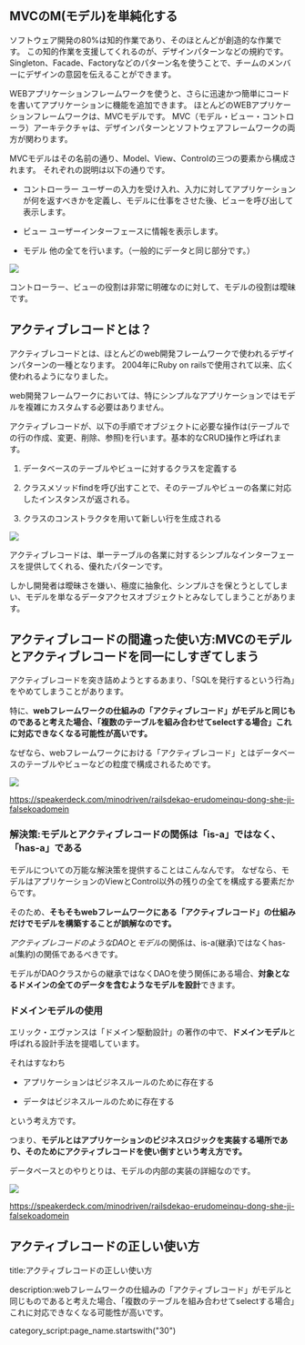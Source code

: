 






## MVCのM(モデル)を単純化する

ソフトウェア開発の80%は知的作業であり、そのほとんどが創造的な作業です。
この知的作業を支援してくれるのが、デザインパターンなどの規約です。
Singleton、Facade、Factoryなどのパターン名を使うことで、チームのメンバーにデザインの意図を伝えることができます。

WEBアプリケーションフレームワークを使うと、さらに迅速かつ簡単にコードを書いてアプリケーションに機能を追加できます。
ほとんどのWEBアプリケーションフレームワークは、MVCモデルです。
MVC（モデル・ビュー・コントローラ）アーキテクチャは、デザインパターンとソフトウェアフレームワークの両方が関わります。

MVCモデルはその名前の通り、Model、View、Controlの三つの要素から構成されます。
それぞれの説明は以下の通りです。

- コントローラー
    ユーザーの入力を受け入れ、入力に対してアプリケーションが何を返すべきかを定義し、モデルに仕事をさせた後、ビューを呼び出して表示します。

- ビュー
    ユーザーインターフェースに情報を表示します。

- モデル
    他の全てを行います。（一般的にデータと同じ部分です。）

<img src="https://bap-software.net/wp-content/uploads/2021/02/mvc-model.jpg">

コントローラー、ビューの役割は非常に明確なのに対して、モデルの役割は曖昧です。


## アクティブレコードとは？


アクティブレコードとは、ほとんどのweb開発フレームワークで使われるデザインパターンの一種となります。
2004年にRuby on railsで使用されて以来、広く使われるようになりました。

web開発フレームワークにおいては、特にシンプルなアプリケーションではモデルを複雑にカスタムする必要はありません。

アクティブレコードが、以下の手順でオブジェクトに必要な操作は(テーブルでの行の作成、変更、削除、参照)を行います。基本的なCRUD操作と呼ばれます。

1. データベースのテーブルやビューに対するクラスを定義する

2. クラスメソッドfindを呼び出すことで、そのテーブルやビューの各業に対応したインスタンスが返される。

3. クラスのコンストラクタを用いて新しい行を生成される

<img src="https://www.martinfowler.com/eaaCatalog/activeRecordSketch.gif">

アクティブレコードは、単一テーブルの各業に対するシンプルなインターフェースを提供してくれる、優れたパターンです。

しかし開発者は曖昧さを嫌い、極度に抽象化、シンプルさを保とうとしてしまい、モデルを単なるデータアクセスオブジェクトとみなしてしまうことがあります。


## アクティブレコードの間違った使い方:MVCのモデルとアクティブレコードを同一にしすぎてしまう

アクティブレコードを突き詰めようとするあまり、「SQLを発行するという行為」をやめてしまうことがあります。

特に、**webフレームワークの仕組みの「アクティブレコード」がモデルと同じものであると考えた場合、「複数のテーブルを組み合わせてselectする場合」これに対応できなくなる可能性が高いです。**

なぜなら、webフレームワークにおける「アクティブレコード」とはデータベースのテーブルやビューなどの粒度で構成されるためです。

<img src="https://files.speakerdeck.com/presentations/672862d83e534873a41ebf006c61a617/slide_45.jpg">

https://speakerdeck.com/minodriven/railsdekao-erudomeinqu-dong-she-ji-falsekoadomein


### 解決策:モデルとアクティブレコードの関係は「is-a」ではなく、「has-a」である

モデルについての万能な解決策を提供することはこんなんです。
なぜなら、モデルはアプリケーションのViewとControl以外の残りの全てを構成する要素だからです。

そのため、**そもそもwebフレームワークにある「アクティブレコード」の仕組みだけでモデルを構築することが誤解なのです。**

*アクティブレコードのようなDAO*と*モデル*の関係は、is-a(継承)ではなくhas-a(集約)の関係であるべきです。

モデルがDAOクラスからの継承ではなくDAOを使う関係にある場合、**対象となるドメインの全てのデータを含むようなモデルを設計**できます。


### ドメインモデルの使用

エリック・エヴァンスは「ドメイン駆動設計」の著作の中で、**ドメインモデル**と呼ばれる設計手法を提唱しています。

それはすなわち

- アプリケーションはビジネスルールのために存在する

- データはビジネスルールのために存在する

という考え方です。

つまり、**モデルとはアプリケーションのビジネスロジックを実装する場所であり、そのためにアクティブレコードを使い倒すという考え方です。**

データベースとのやりとりは、モデルの内部の実装の詳細なのです。

<img src="https://files.speakerdeck.com/presentations/672862d83e534873a41ebf006c61a617/slide_46.jpg">

https://speakerdeck.com/minodriven/railsdekao-erudomeinqu-dong-she-ji-falsekoadomein










## アクティブレコードの正しい使い方

title:アクティブレコードの正しい使い方

description:webフレームワークの仕組みの「アクティブレコード」がモデルと同じものであると考えた場合、「複数のテーブルを組み合わせてselectする場合」これに対応できなくなる可能性が高いです。

category_script:page_name.startswith("30")





